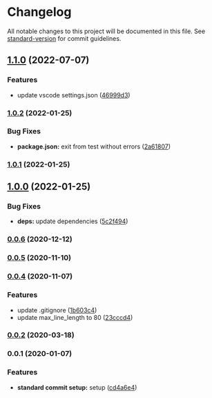 # Changelog

All notable changes to this project will be documented in this file. See [standard-version](https://github.com/conventional-changelog/standard-version) for commit guidelines.

## [1.1.0](https://github.com/SandroMiguel/some-awesome-project/compare/v1.0.2...v1.1.0) (2022-07-07)


### Features

* update vscode settings.json ([46999d3](https://github.com/SandroMiguel/some-awesome-project/commit/46999d324242adab36cf7b91f13bd85ff35605f8))

### [1.0.2](https://github.com/SandroMiguel/some-awesome-project/compare/v1.0.1...v1.0.2) (2022-01-25)


### Bug Fixes

* **package.json:** exit from test without errors ([2a61807](https://github.com/SandroMiguel/some-awesome-project/commit/2a61807e3dc7d5ccff5b5971a34ffc6879a68f22))

### [1.0.1](https://github.com/SandroMiguel/some-awesome-project/compare/v1.0.0...v1.0.1) (2022-01-25)

## [1.0.0](https://github.com/SandroMiguel/some-awesome-project/compare/v0.0.6...v1.0.0) (2022-01-25)


### Bug Fixes

* **deps:** update dependencies ([5c2f494](https://github.com/SandroMiguel/some-awesome-project/commit/5c2f4948a27e9c7e870eb7078d6a3967f2fd3732))

### [0.0.6](https://github.com/SandroMiguel/some-awesome-project/compare/v0.0.5...v0.0.6) (2020-12-12)

### [0.0.5](https://github.com/SandroMiguel/some-awesome-project/compare/v0.0.4...v0.0.5) (2020-11-10)

### [0.0.4](https://github.com/SandroMiguel/some-awesome-project/compare/v0.0.2...v0.0.4) (2020-11-07)


### Features

* update .gitignore ([1b603c4](https://github.com/SandroMiguel/some-awesome-project/commit/1b603c47e7b870c0015d2aafaafcdb52601700bd))
* update max_line_length to 80 ([23cccd4](https://github.com/SandroMiguel/some-awesome-project/commit/23cccd4871c728b78f5b718de0e30d71ea5ef6b6))

### [0.0.2](https://github.com/SandroMiguel/some-awesome-project/compare/v0.0.1...v0.0.2) (2020-03-18)

### 0.0.1 (2020-01-07)


### Features

* **standard commit setup:** setup ([cd4a6e4](https://github.com/SandroMiguel/some-awesome-project/commit/cd4a6e4ab0762d7b847f98c039f2a0356538146f))
